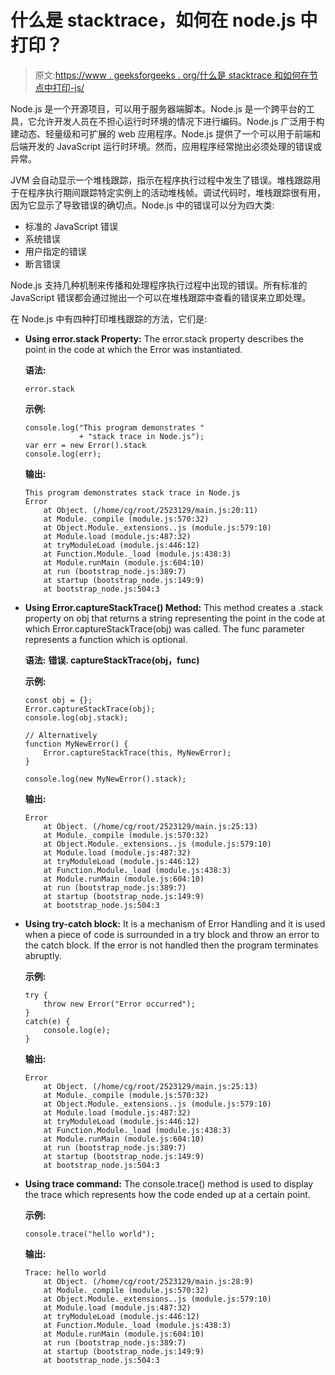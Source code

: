 # 什么是 stacktrace，如何在 node.js 中打印？

> 原文:[https://www . geeksforgeeks . org/什么是 stacktrace 和如何在节点中打印-js/](https://www.geeksforgeeks.org/what-is-stacktrace-and-how-to-print-in-node-js/)

Node.js 是一个开源项目，可以用于服务器端脚本。Node.js 是一个跨平台的工具，它允许开发人员在不担心运行时环境的情况下进行编码。Node.js 广泛用于构建动态、轻量级和可扩展的 web 应用程序。Node.js 提供了一个可以用于前端和后端开发的 JavaScript 运行时环境。然而，应用程序经常抛出必须处理的错误或异常。

JVM 会自动显示一个堆栈跟踪，指示在程序执行过程中发生了错误。堆栈跟踪用于在程序执行期间跟踪特定实例上的活动堆栈帧。调试代码时，堆栈跟踪很有用，因为它显示了导致错误的确切点。Node.js 中的错误可以分为四大类:

*   标准的 JavaScript 错误
*   系统错误
*   用户指定的错误
*   断言错误

Node.js 支持几种机制来传播和处理程序执行过程中出现的错误。所有标准的 JavaScript 错误都会通过抛出一个可以在堆栈跟踪中查看的错误来立即处理。

在 Node.js 中有四种打印堆栈跟踪的方法，它们是:

*   **Using error.stack Property:** The error.stack property describes the point in the code at which the Error was instantiated.

    **语法:**

    ```
    error.stack
    ```

    **示例:**

    ```
    console.log("This program demonstrates "
                + "stack trace in Node.js");
    var err = new Error().stack
    console.log(err);
    ```

    **输出:**

    ```
    This program demonstrates stack trace in Node.js
    Error
        at Object. (/home/cg/root/2523129/main.js:20:11)
        at Module._compile (module.js:570:32)
        at Object.Module._extensions..js (module.js:579:10)
        at Module.load (module.js:487:32)
        at tryModuleLoad (module.js:446:12)
        at Function.Module._load (module.js:438:3)
        at Module.runMain (module.js:604:10)
        at run (bootstrap_node.js:389:7)
        at startup (bootstrap_node.js:149:9)
        at bootstrap_node.js:504:3

    ```

*   **Using Error.captureStackTrace() Method:** This method creates a .stack property on obj that returns a string representing the point in the code at which Error.captureStackTrace(obj) was called. The func parameter represents a function which is optional.

    **语法:**
    **错误. captureStackTrace(obj，func)**

    **示例:**

    ```
    const obj = {};
    Error.captureStackTrace(obj);
    console.log(obj.stack);

    // Alternatively
    function MyNewError() {
        Error.captureStackTrace(this, MyNewError);
    }

    console.log(new MyNewError().stack);
    ```

    **输出:**

    ```
    Error
        at Object. (/home/cg/root/2523129/main.js:25:13)
        at Module._compile (module.js:570:32)
        at Object.Module._extensions..js (module.js:579:10)
        at Module.load (module.js:487:32)
        at tryModuleLoad (module.js:446:12)
        at Function.Module._load (module.js:438:3)
        at Module.runMain (module.js:604:10)
        at run (bootstrap_node.js:389:7)
        at startup (bootstrap_node.js:149:9)
        at bootstrap_node.js:504:3

    ```

*   **Using try-catch block:** It is a mechanism of Error Handling and it is used when a piece of code is surrounded in a try block and throw an error to the catch block. If the error is not handled then the program terminates abruptly.

    **示例:**

    ```
    try {
        throw new Error("Error occurred");  
    }
    catch(e) {
        console.log(e);
    }
    ```

    **输出:**

    ```
    Error
        at Object. (/home/cg/root/2523129/main.js:25:13)
        at Module._compile (module.js:570:32)
        at Object.Module._extensions..js (module.js:579:10)
        at Module.load (module.js:487:32)
        at tryModuleLoad (module.js:446:12)
        at Function.Module._load (module.js:438:3)
        at Module.runMain (module.js:604:10)
        at run (bootstrap_node.js:389:7)
        at startup (bootstrap_node.js:149:9)
        at bootstrap_node.js:504:3

    ```

*   **Using trace command:** The console.trace() method is used to display the trace which represents how the code ended up at a certain point.

    **示例:**

    ```
    console.trace("hello world");
    ```

    **输出:**

    ```
    Trace: hello world
        at Object. (/home/cg/root/2523129/main.js:28:9)
        at Module._compile (module.js:570:32)
        at Object.Module._extensions..js (module.js:579:10)
        at Module.load (module.js:487:32)
        at tryModuleLoad (module.js:446:12)
        at Function.Module._load (module.js:438:3)
        at Module.runMain (module.js:604:10)
        at run (bootstrap_node.js:389:7)
        at startup (bootstrap_node.js:149:9)
        at bootstrap_node.js:504:3

    ```